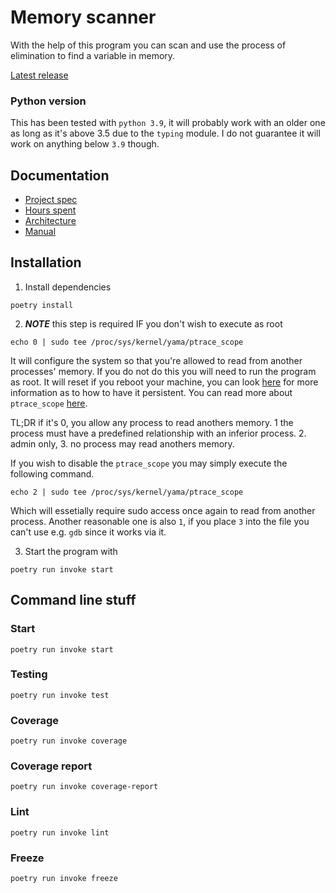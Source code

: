 # Memory scanner
With the help of this program you can scan and use the process 
of elimination to find a variable in memory.

[Latest release](https://github.com/vikke1234/ot-project/releases)

### Python version
This has been tested with `python 3.9`, it will probably work with
an older one as long as it's above 3.5 due to the `typing` module. 
I do not guarantee it will work on anything below `3.9` though.

## Documentation
- [Project spec](documentation/project_spec.md)
- [Hours spent](documentation/hours_spent.md)
- [Architecture](documentation/architecture.md)
- [Manual](documentation/manual.md)

## Installation
1. Install dependencies
```shell
poetry install
```
2. ***NOTE*** this step is required IF you don't wish to execute as root
```shell
echo 0 | sudo tee /proc/sys/kernel/yama/ptrace_scope
```
It will configure the system so that you're allowed to read from another processes' memory.
If you do not do this you will need to run the program as root. It will reset if you reboot
your machine, you can look [here](https://unix.stackexchange.com/questions/329504/proc-sys-kernel-yama-ptrace-scope-keeps-resetting-to-1)
for more information as to how to have it persistent. You can read more about `ptrace_scope`
[here](https://www.kernel.org/doc/Documentation/security/Yama.txt).

TL;DR if it's 0, you allow any process to read anothers memory. 1 the process must have
a predefined relationship with an inferior process. 2. admin only, 3. no process may
read anothers memory.

If you wish to disable the `ptrace_scope` you may simply execute the following command.
```shell
echo 2 | sudo tee /proc/sys/kernel/yama/ptrace_scope
```

Which will essetially require sudo access once again to read from another process. Another
reasonable one is also `1`, if you place `3` into the file you can't use e.g. `gdb` since it
works via it.


3. Start the program with
```shell
poetry run invoke start
```

## Command line stuff
### Start
```shell
poetry run invoke start
```

### Testing
```shell
poetry run invoke test
```

### Coverage
```shell
poetry run invoke coverage
```

### Coverage report
```shell
poetry run invoke coverage-report
```

### Lint
```shell
poetry run invoke lint
```

### Freeze
```shell
poetry run invoke freeze
```